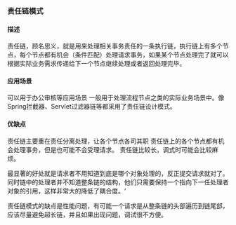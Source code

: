 ### 责任链模式

#### 描述
责任链，顾名思义，就是用来处理相关事务责任的一条执行链，执行链上有多个节点，每个节点都有机会（条件匹配）处理请求事务，如果某个节点处理完了就可以根据实际业务需求传递给下一个节点继续处理或者返回处理完毕。

#### 应用场景
可以用于办公审核等应用场景
一般用于处理流程节点之类的实际业务场景中。像Spring拦截器、Servlet过滤器链等都采用了责任链设计模式。

#### 优缺点
责任链主要重在责任分离处理，让各个节点各司其职
责任链上的各个节点都有机会处理事务，但是也可能不会受理请求。
责任链比较长，调式时可能会比较麻烦。

最显著的好处就是请求者不用知道到底是哪个对象处理的，反正提交请求就对了。
同时链中的处理者并不知道整条链的结构，他们只需要保持一个指向下一任处理者对象的引用，这样非常大的降低了耦合度。‘

责任链模式的缺点是性能问题，有可能一个请求是从整条链的头部遍历到链尾部，应该尽量避免超长链，并且如果出现问题，调试很不方便。